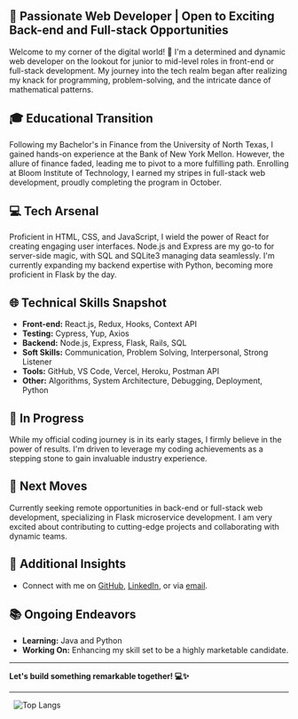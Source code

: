 ## 🚀 Passionate Web Developer | Open to Exciting Back-end and Full-stack Opportunities
Welcome to my corner of the digital world! 👋 I'm a determined and dynamic web developer on the lookout for junior to mid-level roles in front-end or full-stack development. My journey into the tech realm began after realizing my knack for programming, problem-solving, and the intricate dance of mathematical patterns.

## 🎓 Educational Transition
Following my Bachelor's in Finance from the University of North Texas, I gained hands-on experience at the Bank of New York Mellon. However, the allure of finance faded, leading me to pivot to a more fulfilling path. Enrolling at Bloom Institute of Technology, I earned my stripes in full-stack web development, proudly completing the program in October.

## 💻 Tech Arsenal
Proficient in HTML, CSS, and JavaScript, I wield the power of React for creating engaging user interfaces. Node.js and Express are my go-to for server-side magic, with SQL and SQLite3 managing data seamlessly. I'm currently expanding my backend expertise with Python, becoming more proficient in Flask by the day.

## 🌐 Technical Skills Snapshot

- <b>Front-end:</b> React.js, Redux, Hooks, Context API
- <b>Testing:</b> Cypress, Yup, Axios
- <b>Backend:</b> Node.js, Express, Flask, Rails, SQL
- <b>Soft Skills:</b> Communication, Problem Solving, Interpersonal, Strong Listener
- <b>Tools:</b> GitHub, VS Code, Vercel, Heroku, Postman API
- <b>Other:</b> Algorithms, System Architecture, Debugging, Deployment, Python
  
## 🌱 In Progress
While my official coding journey is in its early stages, I firmly believe in the power of results. I'm driven to leverage my coding achievements as a stepping stone to gain invaluable industry experience.

## 🚀 Next Moves
Currently seeking remote opportunities in back-end or full-stack web development, specializing in Flask microservice development. I am very excited about contributing to cutting-edge projects and collaborating with dynamic teams.

## 🌈 Additional Insights

- Connect with me on <a href="https://www.github.com/dilemmaemma">GitHub</a>, <a href="https://www.linkedin.com/in/emmahtml">LinkedIn</a>, or via <a href="mailto: emmaf.henderson@outlook.com">email</a>.
  
## 📚 Ongoing Endeavors

- <b>Learning:</b> Java and Python
- <b>Working On:</b> Enhancing my skill set to be a highly marketable candidate.
<hr/>
  
<b>Let's build something remarkable together! 💻✨</b>
<hr>

<!--[![Emma's GitHub Stats](https://github-readme-stats.vercel.app/api?username=dilemmaemma&show_icons=true)](https://github.com/dilemmaemma) 
&nbsp;-->
&nbsp;
![Top Langs](https://github-readme-stats.vercel.app/api/top-langs/?username=dilemmaemma&show_icons=true)

<br><br>
